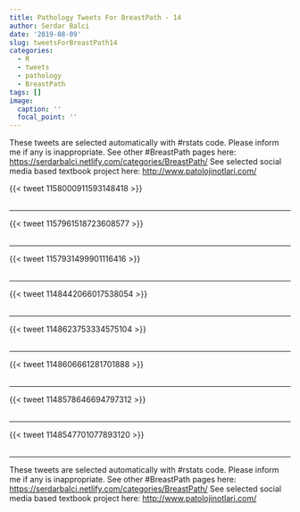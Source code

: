 ```yaml
---
title: Pathology Tweets For BreastPath - 14
author: Serdar Balci
date: '2019-08-09'
slug: tweetsForBreastPath14
categories:
  - R
  - tweets
  - pathology
  - BreastPath
tags: []
image:
  caption: ''
  focal_point: ''
---
```



These tweets are selected automatically with #rstats code. Please inform me if any is inappropriate.
See other #BreastPath pages here: https://serdarbalci.netlify.com/categories/BreastPath/ 
See selected social media based textbook project here: http://www.patolojinotlari.com/

{{< tweet 1158000911593148418 >}}
<br>
<br>
<hr>
{{< tweet 1157961518723608577 >}}
<br>
<br>
<hr>
{{< tweet 1157931499901116416 >}}
<br>
<br>
<hr>
{{< tweet 1148442066017538054 >}}
<br>
<br>
<hr>
{{< tweet 1148623753334575104 >}}
<br>
<br>
<hr>
{{< tweet 1148606661281701888 >}}
<br>
<br>
<hr>
{{< tweet 1148578646694797312 >}}
<br>
<br>
<hr>
{{< tweet 1148547701077893120 >}}
<br>
<br>
<hr>


These tweets are selected automatically with #rstats code. Please inform me if any is inappropriate.
See other #BreastPath pages here: https://serdarbalci.netlify.com/categories/BreastPath/ 
See selected social media based textbook project here: http://www.patolojinotlari.com/
